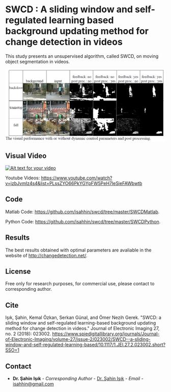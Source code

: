 # SWCD : A sliding window and self-regulated learning based background updating method for change detection in videos
This study presents an unsupervised algorithm, called SWCD, on moving object segmentation in videos. 

![alt text](https://github.com/isahhin/swcd/blob/master/contents/swcd2.PNG)


## Visual Video

[![Alt text for your video](https://img.youtube.com/vi/aPv2gEA8Q8A/0.jpg)](https://www.youtube.com/watch?v=aPv2gEA8Q8A)

Youtube Videos: https://www.youtube.com/watch?v=jzbJvmIz4s4&list=PLssZYO66PkYGYpFW5PeH7IeSieFAWbwtb


## Code
Matlab Code: https://github.com/isahhin/swcd/tree/master/SWCDMatlab.

Python Code: https://github.com/isahhin/swcd/tree/master/SWCDPython.

## Results

The best results obtained with optimal parameters are avaliable in the website of http://changedetection.net/.

## License

Free only for research purposes, for commercial use, please contact to corresponding author.

## Cite

Işık, Şahin, Kemal Özkan, Serkan Günal, and Ömer Nezih Gerek. "SWCD: a sliding window and self-regulated learning-based background updating method for change detection in videos." Journal of Electronic Imaging 27, no. 2 (2018): 023002.
https://www.spiedigitallibrary.org/journals/Journal-of-Electronic-Imaging/volume-27/issue-2/023002/SWCD--a-sliding-window-and-self-regulated-learning-based/10.1117/1.JEI.27.2.023002.short?SSO=1

## Contact

* **Dr. Şahin Işık** - *Corresponding Author* - [Dr. Şahin Işık](http://ceng.ogu.edu.tr/Sayfa/Index/32/bolum-personeli) - *Email* - isahhin@gmail.com
